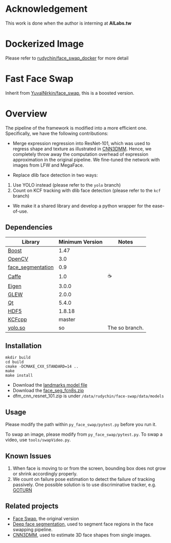 # Acknowledgement
This work is done when the author is interning at **AILabs.tw**

# Dockerized Image
Please refer to [rudychin/face_swap_docker](https://github.com/RudyChin/face_swap_docker.git) for more detail

# Fast Face Swap
Inherit from [YuvalNirkin/face\_swap](https://github.com/YuvalNirkin/face_swap), this is a boosted version.

# Overview
The pipeline of the framework is modified into a more efficient one. Specifically, we have the following contributions:

- Merge expression regression into ResNet-101, which was used to regress shape and texture as illustrated in [CNN3DMM](http://www.openu.ac.il/home/hassner/projects/CNN3DMM/). Hence, we completely throw away the computation overhead of expression approximation in the original pipeline. We fine-tuned the network with images from LFW and MegaFace.

- Replace dlib face detection in two ways:

1. Use YOLO instead (please refer to the `yolo` branch)
2. Count on KCF tracking with dlib face detection (please refer to the `kcf` branch)

- We make it a shared library and develop a python wrapper for the ease-of-use.

## Dependencies
| Library                                                            | Minimum Version | Notes                                    |
|--------------------------------------------------------------------|-----------------|------------------------------------------|
| [Boost](http://www.boost.org/)                                     | 1.47            |                                          |
| [OpenCV](http://opencv.org/)                                       | 3.0             |                                          |
| [face_segmentation](https://github.com/YuvalNirkin/face_segmentation) | 0.9          |                                          |
| [Caffe](https://github.com/BVLC/caffe)                             | 1.0             |☕️                                        |
| [Eigen](http://eigen.tuxfamily.org)                                | 3.0.0           |                                          |
| [GLEW](http://glew.sourceforge.net/)                               | 2.0.0           |                                          |
| [Qt](https://www.qt.io/)                                           | 5.4.0           |                                          |
| [HDF5](https://support.hdfgroup.org/HDF5/)                         | 1.8.18          |                                          |
| [KCFcpp](https://github.com/RudyChin/KCFcpp)                       | master          |                                          |
| [yolo.so](https://gitlab.corp.ailabs.tw/lab/py_yolo)               | so              |  The so branch.                          |

## Installation
    mkdir build
    cd build
    cmake -DCMAKE_CXX_STANDARD=14 ..
    make
    make install

- Download the [landmarks model file](http://dlib.net/files/shape_predictor_68_face_landmarks.dat.bz2)
- Download the [face_seg_fcn8s.zip](https://github.com/YuvalNirkin/face_segmentation/releases/download/0.9/face_seg_fcn8s.zip)
- dfm_cnn_resnet_101.zip is under `/data/rudychin/face-swap/data/models`

## Usage
Please modify the path within `py_face_swap/pytest.py` before you run it.

To swap an image, please modify from `py_face_swap/pytest.py`.
To swap a video, use `tools/swapVideo.py`.

## Known Issues
1. When face is moving to or from the screen, bounding box does not grow or shrink accordingly properly.
2. We count on failure pose estimation to detect the failure of tracking passively. One possible solution is to use discriminative tracker, e.g. [GOTURN](https://github.com/davheld/GOTURN)


## Related projects
- [Face Swap](https://github.com/YuvalNirkin/face_swap), the original version
- [Deep face segmentation](https://github.com/YuvalNirkin/face_segmentation), used to segment face regions in the face swapping pipeline.
- [CNN3DMM](http://www.openu.ac.il/home/hassner/projects/CNN3DMM/), used to estimate 3D face shapes from single images.
